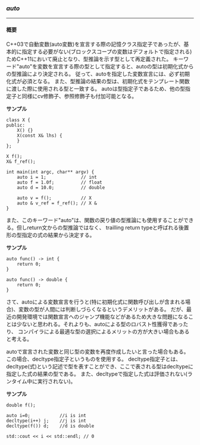 ### *auto*
---
#### 概要

C++03で自動変数(auto変数)を宣言する際の記憶クラス指定子であったが、基本的に指定する必要がない(ブロックスコープの変数はデフォルトで指定される)ためC++11において廃止となり、型推論を示す型として再定義された。
キーワード"auto"を変数を宣言する際の型として指定すると、autoの型は初期化式からの型推論により決定される。
従って、autoを指定した変数宣言には、必ず初期化式が必須となる。
また、型推論の結果の型は、初期化式をテンプレート関数に渡した際に使用される型と一致する。
autoは型指定子であるため、他の型指定子と同様にcv修飾子、参照修飾子も付加可能となる。


**サンプル**

```
class X {
public:
    X() {}
    X(const X& lhs) {
    }
};

X f();
X& f_ref();

int main(int argc, char** argv) {
    auto i = 1;             // int
    auto f = 1.0f;          // float
    auto d = 10.0;          // double

    auto v = f();           // X
    auto & v_ref = f_ref(); // X &
}
```

また、このキーワード"auto"は、関数の戻り値の型推論にも使用することができる。但しreturn文からの型推論ではなく、
trailling return typeと呼ばれる後置形の型指定の式の結果から決定する。

**サンプル**
```
auto func() -> int {
    return 0;
}

auto func() -> double {
    return 0;
}
```

さて、autoによる変数宣言を行うと(特に初期化式に関数呼び出しが含まれる場合)、変数の型が人間には判断しづらくなるというデメリットがある。
だが、最近の開発環境では関数宣言へのジャンプ機能などがあるため大きな問題になることは少ないと思われる。それよりも、autoによる型のロバスト性獲得であったり、
コンパイラによる最適な型の選択によるメリットの方が大きい場合もあると考える。

autoで宣言された変数と同じ型の変数を再度作成したいと言った場合もある。この場合、decltype指定子というものを使用する。
decltype指定子とは、decltype(式)という記述で型を表すことができ、ここで表される型はdecltypeに指定した式の結果の型である。
また、decltypeで指定した式は評価されない(ランタイム中に実行されない)。

**サンプル**
```
double f();

auto i=0;           //i is int
decltype(i++) j;    //j is int
decltype(f()) d;    //d is double

std::cout << i << std::endl; // 0
```

